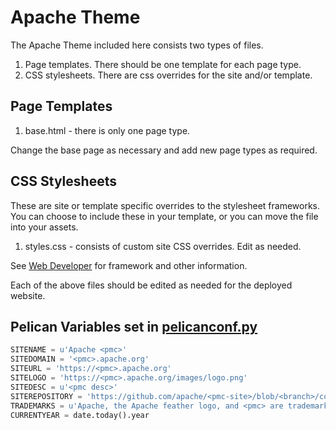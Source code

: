 # Apache Theme

The Apache Theme included here consists two types of files.

1. Page templates.
  There should be one template for each page type.
2. CSS stylesheets.
  There are css overrides for the site and/or template.

## Page Templates

1. base.html - there is only one page type.

Change the base page as necessary and add new page types as required.

## CSS Stylesheets

These are site or template specific overrides to the stylesheet frameworks.
You can choose to include these in your template, or you can move the file into your assets.

1. styles.css - consists of custom site CSS overrides. Edit as needed.

See [Web Developer](../../../DEVELOPER.md) for framework and other information.

Each of the above files should be edited as needed for the deployed website.

## Pelican Variables set in [pelicanconf.py](../../../pelicanconf.py)

~~~python
SITENAME = u'Apache <pmc>'
SITEDOMAIN = '<pmc>.apache.org'
SITEURL = 'https://<pmc>.apache.org'
SITELOGO = 'https://<pmc>.apache.org/images/logo.png'
SITEDESC = u'<pmc desc>'
SITEREPOSITORY = 'https://github.com/apache/<pmc-site>/blob/<branch>/content/'
TRADEMARKS = u'Apache, the Apache feather logo, and <pmc> are trademarks or registered trademarks'
CURRENTYEAR = date.today().year
~~~
